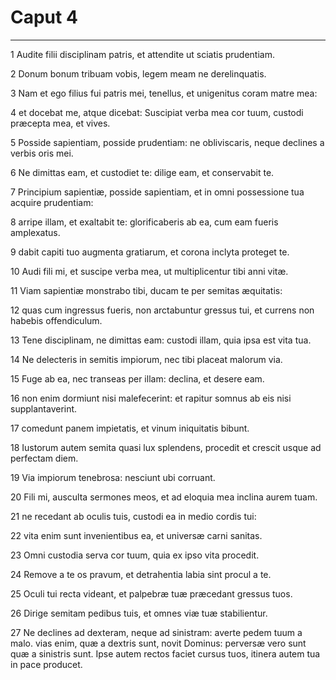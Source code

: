 # Caput 4

***

1 Audite filii disciplinam patris, et attendite ut sciatis prudentiam.

2 Donum bonum tribuam vobis, legem meam ne derelinquatis.

3 Nam et ego filius fui patris mei, tenellus, et unigenitus coram matre mea:

4 et docebat me, atque dicebat: Suscipiat verba mea cor tuum, custodi præcepta mea, et vives.

5 Posside sapientiam, posside prudentiam: ne obliviscaris, neque declines a verbis oris mei.

6 Ne dimittas eam, et custodiet te: dilige eam, et conservabit te.

7 Principium sapientiæ, posside sapientiam, et in omni possessione tua acquire prudentiam:

8 arripe illam, et exaltabit te: glorificaberis ab ea, cum eam fueris amplexatus.

9 dabit capiti tuo augmenta gratiarum, et corona inclyta proteget te.

10 Audi fili mi, et suscipe verba mea, ut multiplicentur tibi anni vitæ.

11 Viam sapientiæ monstrabo tibi, ducam te per semitas æquitatis:

12 quas cum ingressus fueris, non arctabuntur gressus tui, et currens non habebis offendiculum.

13 Tene disciplinam, ne dimittas eam: custodi illam, quia ipsa est vita tua.

14 Ne delecteris in semitis impiorum, nec tibi placeat malorum via.

15 Fuge ab ea, nec transeas per illam: declina, et desere eam.

16 non enim dormiunt nisi malefecerint: et rapitur somnus ab eis nisi supplantaverint.

17 comedunt panem impietatis, et vinum iniquitatis bibunt.

18 Iustorum autem semita quasi lux splendens, procedit et crescit usque ad perfectam diem.

19 Via impiorum tenebrosa: nesciunt ubi corruant.

20 Fili mi, ausculta sermones meos, et ad eloquia mea inclina aurem tuam.

21 ne recedant ab oculis tuis, custodi ea in medio cordis tui:

22 vita enim sunt invenientibus ea, et universæ carni sanitas.

23 Omni custodia serva cor tuum, quia ex ipso vita procedit.

24 Remove a te os pravum, et detrahentia labia sint procul a te.

25 Oculi tui recta videant, et palpebræ tuæ præcedant gressus tuos.

26 Dirige semitam pedibus tuis, et omnes viæ tuæ stabilientur.

27 Ne declines ad dexteram, neque ad sinistram: averte pedem tuum a malo. vias enim, quæ a dextris sunt, novit Dominus: perversæ vero sunt quæ a sinistris sunt. Ipse autem rectos faciet cursus tuos, itinera autem tua in pace producet.

